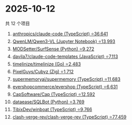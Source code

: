 # 2025-10-12

共 12 个项目

<!-- BEGIN GITHUB -->
<!-- 最后更新时间 2025-10-12 01:05:51 +0800 -->
1. [anthropics/claude-code (TypeScript) ⭐36,641](https://github.com/anthropics/claude-code)
1. [QwenLM/Qwen3-VL (Jupyter Notebook) ⭐13,993](https://github.com/QwenLM/Qwen3-VL)
1. [MODSetter/SurfSense (Python) ⭐9,272](https://github.com/MODSetter/SurfSense)
1. [davila7/claude-code-templates (JavaScript) ⭐7,113](https://github.com/davila7/claude-code-templates)
1. [timelinize/timelinize (Go) ⭐2,483](https://github.com/timelinize/timelinize)
1. [PixelGuys/Cubyz (Zig) ⭐1,712](https://github.com/PixelGuys/Cubyz)
1. [supermemoryai/supermemory (TypeScript) ⭐11,683](https://github.com/supermemoryai/supermemory)
1. [evershopcommerce/evershop (TypeScript) ⭐6,631](https://github.com/evershopcommerce/evershop)
1. [CapSoftware/Cap (TypeScript) ⭐12,592](https://github.com/CapSoftware/Cap)
1. [dataease/SQLBot (Python) ⭐3,769](https://github.com/dataease/SQLBot)
1. [TibixDev/winboat (TypeScript) ⭐9,766](https://github.com/TibixDev/winboat)
1. [clash-verge-rev/clash-verge-rev (TypeScript) ⭐77,459](https://github.com/clash-verge-rev/clash-verge-rev)
<!-- END GITHUB -->